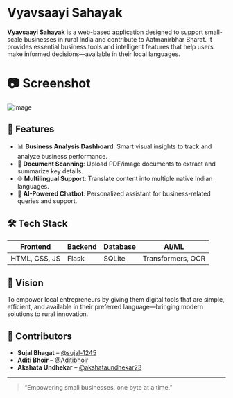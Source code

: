 # Vyavsaayi Sahayak

**Vyavsaayi Sahayak** is a web-based application designed to support small-scale businesses in rural India and contribute to Aatmanirbhar Bharat. It provides essential business tools and intelligent features that help users make informed decisions—available in their local languages.

# 📷 Screenshot

![image](https://github.com/user-attachments/assets/2c968ed1-c81d-471d-9e50-d53b667eadd7)


## 🚀 Features

- 📊 **Business Analysis Dashboard**: Smart visual insights to track and analyze business performance.
- 📄 **Document Scanning**: Upload PDF/image documents to extract and summarize key details.
- 🌐 **Multilingual Support**: Translate content into multiple native Indian languages.
- 🤖 **AI-Powered Chatbot**: Personalized assistant for business-related queries and support.

## 🛠️ Tech Stack

| Frontend       | Backend | Database | AI/ML |
|----------------|---------|----------|-------|
| HTML, CSS, JS  | Flask   | SQLite   | Transformers, OCR |

## 🧠 Vision

To empower local entrepreneurs by giving them digital tools that are simple, efficient, and available in their preferred language—bringing modern solutions to rural innovation.


## 👥 Contributors

- **Sujal Bhagat** – [@sujal-1245](https://github.com/sujal-1245)  
- **Aditi Bhoir** – [@Aditibhoir](https://github.com/Aditibhoir)  
- **Akshata Undhekar** – [@akshataundhekar23](https://github.com/akshataundhekar23)

---

> “Empowering small businesses, one byte at a time.”

